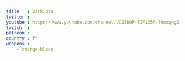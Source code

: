 ```yaml
---
title   : Virkiato
twitter :
youtube : https://www.youtube.com/channel/UC25bOP-fIF135A-f9mzqHgQ
twitch  :
patreon :
country : fr
weapons :
    - charge-blade
---
```


